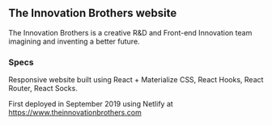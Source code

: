 ## The Innovation Brothers website

The Innovation Brothers is a creative R&D and Front-end Innovation team imagining and inventing a better future.

### Specs

Responsive website built using React + Materialize CSS, React Hooks, React Router, React Socks.

First deployed in September 2019 using Netlify at https://www.theinnovationbrothers.com
